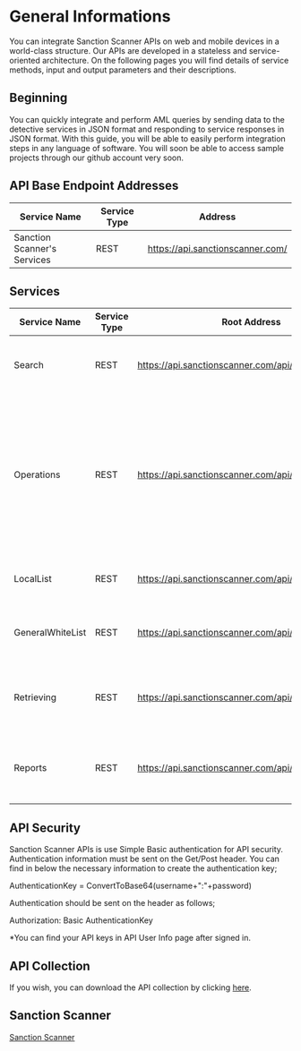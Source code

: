 # General Informations

You can integrate Sanction Scanner APIs on web and mobile devices in a world-class structure. Our APIs are developed in a stateless and service-oriented architecture. On the following pages you will find details of service methods, input and output parameters and their descriptions.


## Beginning

You can quickly integrate and perform AML queries by sending data to the detective services in JSON format and responding to service responses in JSON format. With this guide, you will be able to easily perform integration steps in any language of software. You will soon be able to access sample projects through our github account very soon.


## API Base Endpoint Addresses


Service Name        	        | Service Type   	      | Address|
------------------	        |----------------       |-----	|
 Sanction Scanner's Services 	| REST| https://api.sanctionscanner.com/	


## Services

Service Name|Service Type| Root Address|Description|
-|-|-|-|
Search|REST|https://api.sanctionscanner.com/api/Search|This service is used to perform search on the system.|
Operations|REST|https://api.sanctionscanner.com/api/Operations	|This service allows some operations to be performed on search. For example, assigning users to a search or determining the risk level of the search.|
LocalList|REST|https://api.sanctionscanner.com/api/LocalList|This service is used for local blacklist management.|
GeneralWhiteList|REST|https://api.sanctionscanner.com/api/GeneralWhiteList|This service is used for general whitelist management.|
Retrieving|REST|https://api.sanctionscanner.com/api/Retrieving|This service is used to access details of past transactions.|
Reports|REST|https://api.sanctionscanner.com/api/Reports|This service allows you to view the statistics of previous searches.|


## API Security

Sanction Scanner APIs is use Simple Basic authentication for API security. Authentication information must be sent on the Get/Post header. You can find in below the necessary information to create the authentication key;

AuthenticationKey = ConvertToBase64(username+":"+password)

Authentication should be sent on the header as follows;

Authorization: Basic AuthenticationKey

*You can find your API keys in API User Info page after signed in.

## API Collection

If you wish, you can download the API collection by clicking [here](http://developer.sanctionscanner.com/Assets/API_Collection.json).

## Sanction Scanner

[Sanction Scanner](https://sanctionscanner.com/)

